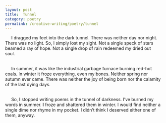 ```yaml
---
layout: post
title:  Tunnel
category: poetry
permalink: /creative-writing/poetry/tunnel
---
```


&nbsp;&nbsp;&nbsp;&nbsp;&nbsp;I dragged my feet into the dark tunnel. There was neither day nor night. There was no light. So, I simply lost my sight. Not a single speck of stars beamed a ray of hope. Not a single drop of rain redeemed my dried out soul.
<br /><br />

&nbsp;&nbsp;&nbsp;&nbsp;&nbsp;In summer, it was like the industrial garbage furnace burning red-hot coals. In winter it froze everything, even my bones. Neither spring nor autumn ever came. There was neither the joy of being born nor the calamity of the last dying days.
<br /><br />

&nbsp;&nbsp;&nbsp;&nbsp;&nbsp;So, I stopped writing poems in the tunnel of darkness. I’ve burned my words in summer. I froze and shattered them in winter. I would find neither a single dime nor rhyme in my pocket. I didn’t think I deserved either one of them, anyway.
<br /><br />